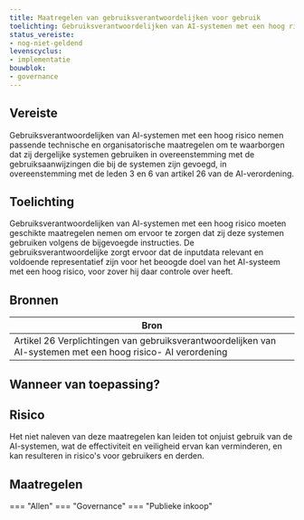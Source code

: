 ```yaml
---
title: Maatregelen van gebruiksverantwoordelijken voor gebruik 
toelichting: Gebruiksverantwoordelijken van AI-systemen met een hoog risico nemen passende technische en organisatorische maatregelen om te waarborgen dat zij dergelijke systemen gebruiken in overeenstemming met de gebruiksaanwijzingen die bij de systemen zijn gevoegd, in overeenstemming met de leden 3 en 6 van artikel 26 van de AI-verordening.
status_vereiste:
- nog-niet-geldend
levenscyclus:
- implementatie
bouwblok:
- governance
---
```


<!-- tags -->
## Vereiste

Gebruiksverantwoordelijken van AI-systemen met een hoog risico nemen passende technische en organisatorische maatregelen om te waarborgen dat zij dergelijke systemen gebruiken in overeenstemming met de gebruiksaanwijzingen die bij de systemen zijn gevoegd, in overeenstemming met de leden 3 en 6 van artikel 26 van de AI-verordening.

## Toelichting

Gebruiksverantwoordelijken van AI-systemen met een hoog risico moeten geschikte maatregelen nemen om ervoor te zorgen dat zij deze systemen gebruiken volgens de bijgevoegde instructies.
De gebruiksverantwoordelijke zorgt ervoor dat de inputdata relevant en voldoende representatief zijn voor het beoogde doel van het AI-systeem met een hoog risico, voor zover hij daar controle over heeft.


## Bronnen

| Bron                        |
|-----------------------------|
|Artikel 26 Verplichtingen van gebruiksverantwoordelijken van AI-systemen met een hoog risico- AI verordening|

## Wanneer van toepassing?


## Risico

Het niet naleven van deze maatregelen kan leiden tot onjuist gebruik van de AI-systemen, wat de effectiviteit en veiligheid ervan kan verminderen, en kan resulteren in risico's voor gebruikers en derden.


## Maatregelen

=== "Allen"
	<!-- list_maatregelen vereiste/maatregelen_van_gebruiksverantwoordelijken_voor_gebruik -->
=== "Governance"
	<!-- list_maatregelen vereiste/maatregelen_van_gebruiksverantwoordelijken_voor_gebruik boubwlok/governance -->
=== "Publieke inkoop"
	<!-- list_maatregelen vereiste/maatregelen_van_gebruiksverantwoordelijken_voor_gebruik bouwblok/publieke-inkoop -->
